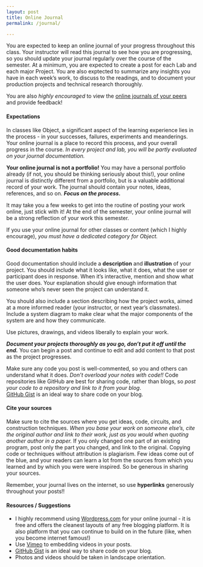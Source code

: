 ```yaml
---
layout: post
title: Online Journal
permalink: /journal/

---
```


You are expected to keep an online journal of your progress throughout this class.  Your instructor will read this journal to see how you are progressing, so you should update your journal regularly over the course of the semester. At a minimum, you are expected to create a post for each Lab and each major Project. You are also exptected to summarize any insights you have in each week’s work, to discuss to the readings, and to document your production projects and technical research thoroughly. 

You are also *highly encouraged* to view the [online journals of your peers](/object-spring-17/students) and provide feedback!

#### Expectations

In classes like Object, a significant aspect of the learning experience lies in the process - in your successes, failures, experiments and meanderings. Your online journal is a place to record this process, and your overall progress in the course. *In every project and lab, you will be partly evaluated on your journal documentation.* 


**Your online journal is not a portfolio!** You may have a personal portfolio already (if not, you should be thinking seriously about this!), your online journal is distinctly different from a portfolio, but is a valuable additional record of your work. The journal should contain your notes, ideas, references, and so on. ***Focus on the process.***

It may take you a few weeks to get into the routine of posting your work online, just stick with it! At the end of the semester, your online journal will be a strong reflection of your work this semester.

If you use your online journal for other classes or content (which I highly encourage), *you must have a dedicated category for Object.*


#### Good documentation habits

<!-- You may document your major projects in a separate individual or group site if you choose, but you will be expected to link your site to the your class page on this site. Please avoid formats that are not text-searchable, as they won’t show up on search engines for others to use.

Blogs are great for documenting your process, as they’re usually organized in reverse chronological order. Once you’ve finished a project, however, set up a separate page or pages to summarize your projects when they’re done, so you can use this as a link in your portfolio. -->

Good documentation should include a **description** and **illustration** of your project. You should include what it looks like, what it does, what the user or participant does in response. When it’s interactive, mention and show what the user does. Your explanation should give enough information that someone who’s never seen the project can  understand it.

You should also include a section describing how the project works, aimed at a more informed reader (your instructor, or next year’s classmates). Include a system diagram to make clear what the major components of the system are and how they communicate.

Use pictures, drawings, and videos liberally to explain your work.

***Document your projects thoroughly as you go, don’t put it off until the end.*** You can begin a post and continue to edit and add content to that post as the project progresses.

Make sure any code you post is well-commented, so you and others can understand what it does. *Don’t overload your notes with code!!* Code repositories like GitHub are best for sharing code, rather than blogs, so *post your code to a repository and link to it from your blog*. <br>[GitHub Gist](https://gist.github.com/) is an ideal way to share code on your blog.  


#### Cite your sources

Make sure to cite the sources where you get ideas, code, circuits, and construction techniques. *When you base your work on someone else’s, cite the original author and link to their work, just as you would when quoting another author in a paper.* If you only changed one part of an existing program, post only the part you changed, and link to the original. Copying code or techniques without attribution is plagiarism.  Few ideas come out of the blue, and your readers can learn a lot from the sources from which you learned and by which you were were inspired. So be generous in sharing your sources. 

Remember, your journal lives on the internet, so use **hyperlinks** generously throughout your posts!!

#### Resources / Suggestions

+ I highly recommend using [Wordpress.com](https://wordpress.com/) for your online journal - it is free and offers the cleanest layouts of any free blogging platform. It is also platform that you can continue to build on in the future (like, when you become internet famous!)
+ Use [Vimeo](https://vimeo.com/) to embedding videos in your posts.
+ [GitHub Gist](https://gist.github.com/) is an ideal way to share code on your blog. 
+ Photos and videos should be taken in landscape orientation. 
